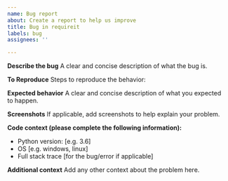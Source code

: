 ```yaml
---
name: Bug report
about: Create a report to help us improve
title: Bug in requireit
labels: bug
assignees: ''

---
```


**Describe the bug**
A clear and concise description of what the bug is.

**To Reproduce**
Steps to reproduce the behavior:

**Expected behavior**
A clear and concise description of what you expected to happen.

**Screenshots**
If applicable, add screenshots to help explain your problem.

**Code context (please complete the following information):**
 - Python version: [e.g. 3.6]
 - OS [e.g. windows, linux]
 - Full stack trace [for the bug/error if applicable]

**Additional context**
Add any other context about the problem here.
